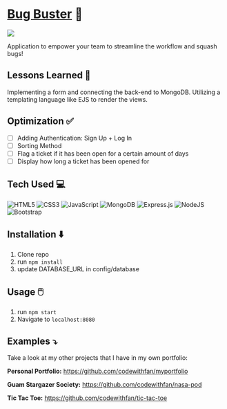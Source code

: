 # <a target="_blank" href="#">Bug Buster</a> 🐛
<a href="#" target="_blank"><img src="#"></a>

Application to empower your team to streamline the workflow and squash bugs!

## Lessons Learned 💭
Implementing a form and connecting the back-end to MongoDB. Utilizing a templating language like EJS to render the views.

## Optimization ✅
- [ ] Adding Authentication: Sign Up + Log In
- [ ] Sorting Method
- [ ] Flag a ticket if it has been open for a certain amount of days
- [ ] Display how long a ticket has been opened for

## Tech Used 💻

![HTML5](https://img.shields.io/badge/html5-%23E34F26.svg?style=for-the-badge&logo=html5&logoColor=white)
![CSS3](https://img.shields.io/badge/css3-%231572B6.svg?style=for-the-badge&logo=css3&logoColor=white)
![JavaScript](https://img.shields.io/badge/javascript-%23323330.svg?style=for-the-badge&logo=javascript&logoColor=%23F7DF1E)
![MongoDB](https://img.shields.io/badge/MongoDB-%234ea94b.svg?style=for-the-badge&logo=mongodb&logoColor=white)
![Express.js](https://img.shields.io/badge/express.js-%23404d59.svg?style=for-the-badge&logo=express&logoColor=%2361DAFB)
![NodeJS](https://img.shields.io/badge/node.js-6DA55F?style=for-the-badge&logo=node.js&logoColor=white)
![Bootstrap](https://img.shields.io/badge/bootstrap-%23563D7C.svg?style=for-the-badge&logo=bootstrap&logoColor=white)

## Installation ⬇️

1. Clone repo
2. run `npm install`
3. update DATABASE_URL in config/database

## Usage 🖱️

1. run `npm start`
2. Navigate to `localhost:8080`

## Examples ⤵️
Take a look at my other projects that I have in my own portfolio:

**Personal Portfolio:** https://github.com/codewithfan/myportfolio

**Guam Stargazer Society:** https://github.com/codewithfan/nasa-pod

**Tic Tac Toe:** https://github.com/codewithfan/tic-tac-toe
